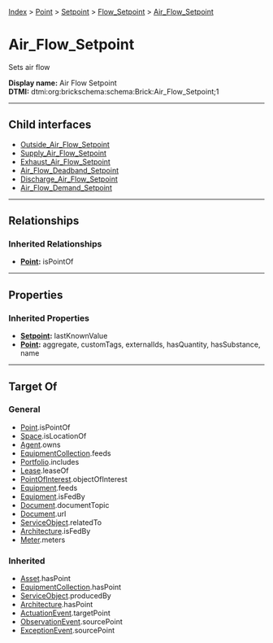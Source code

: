 [Index](../../../../index.md) > [Point](../../../Point.md) > [Setpoint](../../Setpoint.md) > [Flow_Setpoint](../Flow_Setpoint.md) > [Air_Flow_Setpoint](#)
# Air_Flow_Setpoint

Sets air flow


**Display name:** Air Flow Setpoint<br />
**DTMI:** dtmi:org:brickschema:schema:Brick:Air_Flow_Setpoint;1

---

## Child interfaces
* [Outside_Air_Flow_Setpoint](Outside_Air_Flow_Setpoint.md)
* [Supply_Air_Flow_Setpoint](Supply_Air_Flow_Setpoint/Supply_Air_Flow_Setpoint.md)
* [Exhaust_Air_Flow_Setpoint](Exhaust_Air_Flow_Setpoint/Exhaust_Air_Flow_Setpoint.md)
* [Air_Flow_Deadband_Setpoint](Air_Flow_Deadband_Setpoint/Air_Flow_Deadband_Setpoint.md)
* [Discharge_Air_Flow_Setpoint](Discharge_Air_Flow_Setpoint/Discharge_Air_Flow_Setpoint.md)
* [Air_Flow_Demand_Setpoint](Air_Flow_Demand_Setpoint/Air_Flow_Demand_Setpoint.md)

---

## Relationships

### Inherited Relationships
* **[Point](../../../Point.md):** isPointOf

---

## Properties

### Inherited Properties
* **[Setpoint](../../Setpoint.md):** lastKnownValue
* **[Point](../../../Point.md):** aggregate, customTags, externalIds, hasQuantity, hasSubstance, name

---

## Target Of
### General
* [Point](../../../Point.md).isPointOf
* [Space](../../../../Space/Space.md).isLocationOf
* [Agent](../../../../Agent/Agent.md).owns
* [EquipmentCollection](../../../../Collection/EquipmentCollection.md).feeds
* [Portfolio](../../../../Collection/Portfolio.md).includes
* [Lease](../../../../Event/Lease.md).leaseOf
* [PointOfInterest](../../../../Information/PointOfInterest.md).objectOfInterest
* [Equipment](../../../../Asset/Equipment/Equipment.md).feeds
* [Equipment](../../../../Asset/Equipment/Equipment.md).isFedBy
* [Document](../../../../Information/Document/Document.md).documentTopic
* [Document](../../../../Information/Document/Document.md).url
* [ServiceObject](../../../../Information/ServiceObject/ServiceObject.md).relatedTo
* [Architecture](../../../../Space/Architecture/Architecture.md).isFedBy
* [Meter](../../../../Asset/Equipment/Meter/Meter.md).meters
### Inherited
* [Asset](../../../../Asset/Asset.md).hasPoint
* [EquipmentCollection](../../../../Collection/EquipmentCollection.md).hasPoint
* [ServiceObject](../../../../Information/ServiceObject/ServiceObject.md).producedBy
* [Architecture](../../../../Space/Architecture/Architecture.md).hasPoint
* [ActuationEvent](../../../../Event/PointEvent/ActuationEvent.md).targetPoint
* [ObservationEvent](../../../../Event/PointEvent/ObservationEvent.md).sourcePoint
* [ExceptionEvent](../../../../Event/PointEvent/ExceptionEvent.md).sourcePoint

